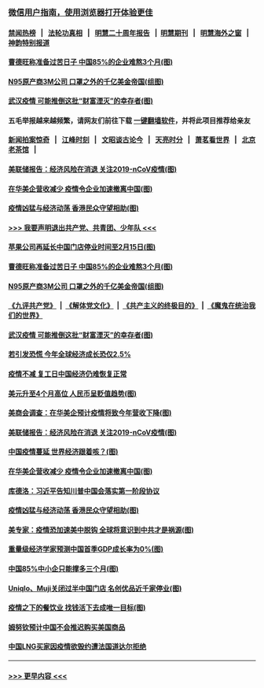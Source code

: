 ### [微信用户指南，使用浏览器打开体验更佳](https://github.com/gfw-breaker/banned-news1/blob/master/indexes/wechat-guide.md?t=0)
#### [禁闻热榜](热点新闻.md?t=0)  &nbsp;&nbsp;|&nbsp;&nbsp; [法轮功真相](https://github.com/gfw-breaker/truth/blob/master/README.md?t=0) &nbsp;&nbsp;|&nbsp;&nbsp; [明慧二十周年报告](https://github.com/gfw-breaker/mh-reports/blob/master/README.md?t=0) &nbsp;&nbsp;|&nbsp;&nbsp;[明慧期刊](https://github.com/gfw-breaker/mh-qikan) &nbsp;&nbsp;|&nbsp;&nbsp; [明慧海外之窗](https://github.com/gfw-breaker/mh-news/blob/master/README.md?t=0) &nbsp;&nbsp;|&nbsp;&nbsp; [神韵特别报道](https://github.com/gfw-breaker/mh-news/blob/master/shenyun.md?t=0)
#### [曹德旺称准备过苦日子 中国85%的企业难熬3个月(图)](../pages/p5/922477.md?t=02091522) 
#### [N95原产商3M公司 口罩之外的千亿美金帝国(组图)](../pages/p5/922442.md?t=02091522) 
#### [武汉疫情 可能推倒这批“财富湮灭”的幸存者(图)](../pages/p5/922430.md?t=02091522) 
#### 五毛举报越来越频繁，请网友们前往下载 [一键翻墙软件](https://github.com/gfw-breaker/ssr-accounts)，并将此项目推荐给亲友
#### [新闻拍案惊奇](https://github.com/gfw-breaker/banned-news1/blob/master/pages/link4.md) &nbsp;&nbsp;|&nbsp;&nbsp; [江峰时刻](https://github.com/gfw-breaker/banned-news1/blob/master/pages/link4.md) &nbsp;&nbsp;|&nbsp;&nbsp; [文昭谈古论今](https://github.com/gfw-breaker/banned-news1/blob/master/pages/link4.md) &nbsp;&nbsp;|&nbsp;&nbsp; [天亮时分](https://github.com/gfw-breaker/banned-news1/blob/master/pages/link4.md) &nbsp;&nbsp;|&nbsp;&nbsp; [萧茗看世界](https://github.com/gfw-breaker/banned-news1/blob/master/pages/link4.md) &nbsp;&nbsp;|&nbsp;&nbsp; [北京老茶馆](https://github.com/gfw-breaker/banned-news1/blob/master/pages/link4.md) &nbsp;&nbsp;|&nbsp;&nbsp; 
#### [美联储报告：经济风险在消退 关注2019-nCoV疫情(图)](../pages/p5/922431.md?t=02091522) 
#### [在华美企营收减少 疫情令企业加速撤离中国(图)](../pages/p5/922420.md?t=02091522) 
#### [疫情凶猛与经济动荡 香港民众守望相助(图)](../pages/p5/922354.md?t=02091522) 
#### [>>> 我要声明退出共产党、共青团、少年队 <<<](https://github.com/begood0513/goodnews/blob/master/quit/letter.md) 
#### [苹果公司再延长中国门店停业时间至2月15日(图)](../pages/p5/922487.md?t=02091522) 
#### [曹德旺称准备过苦日子 中国85%的企业难熬3个月(图)](../pages/p5/922477.md?t=02091522) 
#### [N95原产商3M公司 口罩之外的千亿美金帝国(组图)](../pages/p5/922442.md?t=02091522) 
#### [《九评共产党》](https://github.com/begood0513/9ping.md/blob/master/README.md) &nbsp;|&nbsp; [《解体党文化》](../../../../jtdwh.md/blob/master/README.md)  &nbsp;|&nbsp; [《共产主义的终极目的》](../../../../gczydzjmd.md/blob/master/README.md) &nbsp;|&nbsp; [《魔鬼在统治我们的世界》](../../../../mgztzwmdsj.md/blob/master/README.md) 
#### [武汉疫情 可能推倒这批“财富湮灭”的幸存者(图)](../pages/p5/922430.md?t=02091522) 
#### [若引发恐慌 今年全球经济成长恐仅2.5%](../pages/p5/922468.md?t=02091522) 
#### [疫情不减 复工日中国经济仍难恢复正常](../pages/p5/922467.md?t=02091522) 
#### [美元升至4个月高位 人民币呈贬值趋势(图)](../pages/p5/922464.md?t=02091522) 
#### [美商会调查：在华美企预计疫情将致今年营收下降(图)](../pages/p5/922438.md?t=02091522) 
#### [美联储报告：经济风险在消退 关注2019-nCoV疫情(图)](../pages/p5/922431.md?t=02091522) 
#### [中国疫情蔓延 世界经济跟着咳？(图)](../pages/p5/922425.md?t=02091522) 
#### [在华美企营收减少 疫情令企业加速撤离中国(图)](../pages/p5/922420.md?t=02091522) 
#### [库德洛：习近平告知川普中国会落实第一阶段协议](../pages/p5/922422.md?t=02091522) 
#### [疫情凶猛与经济动荡 香港民众守望相助(图)](../pages/p5/922354.md?t=02091522) 
#### [美专家：疫情恐加速美中脱钩 全球将意识到中共才是祸源(图)](../pages/p5/922406.md?t=02091522) 
#### [重量级经济学家预测中国首季GDP成长率为0%(图)](../pages/p5/922367.md?t=02091522) 
#### [中国85%中小企只能撑多三个月(图)](../pages/p5/922363.md?t=02091522) 
#### [Uniqlo、Muji关闭过半中国门店 名创优品近千家停业(图)](../pages/p5/922362.md?t=02091522) 
#### [疫情之下的餐饮业 找钱活下去成唯一目标(图)](../pages/p5/922357.md?t=02091522) 
#### [姆努钦预计中国不会推迟购买美国商品](../pages/p5/922296.md?t=02091522) 
#### [中国LNG买家因疫情欲毁约遭法国道达尔拒绝](../pages/p5/922295.md?t=02091522) 

----
#### [ >>> 更早内容 <<< ](../indexes/p5-earlier.md)
